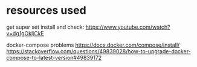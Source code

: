 # resources used

get super set install and check:
https://www.youtube.com/watch?v=dg1gOkljCkE

docker-compose problems
https://docs.docker.com/compose/install/
https://stackoverflow.com/questions/49839028/how-to-upgrade-docker-compose-to-latest-version#49839172